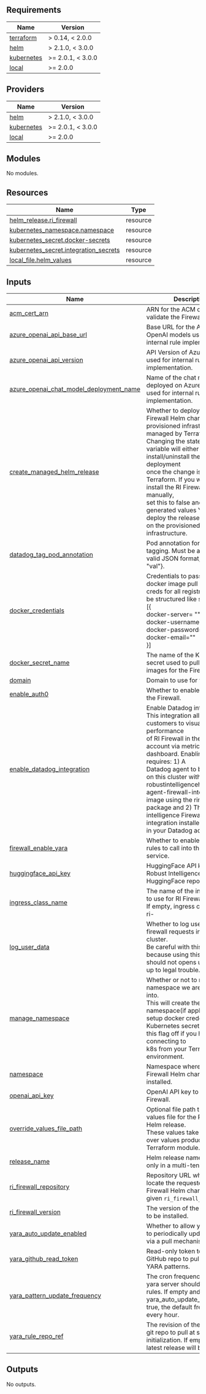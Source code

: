 <!-- BEGIN_TF_DOCS -->
## Requirements

| Name | Version |
|------|---------|
| <a name="requirement_terraform"></a> [terraform](#requirement\_terraform) | > 0.14, < 2.0.0 |
| <a name="requirement_helm"></a> [helm](#requirement\_helm) | > 2.1.0, < 3.0.0 |
| <a name="requirement_kubernetes"></a> [kubernetes](#requirement\_kubernetes) | >= 2.0.1, < 3.0.0 |
| <a name="requirement_local"></a> [local](#requirement\_local) | >= 2.0.0 |

## Providers

| Name | Version |
|------|---------|
| <a name="provider_helm"></a> [helm](#provider\_helm) | > 2.1.0, < 3.0.0 |
| <a name="provider_kubernetes"></a> [kubernetes](#provider\_kubernetes) | >= 2.0.1, < 3.0.0 |
| <a name="provider_local"></a> [local](#provider\_local) | >= 2.0.0 |

## Modules

No modules.

## Resources

| Name | Type |
|------|------|
| [helm_release.ri_firewall](https://registry.terraform.io/providers/hashicorp/helm/latest/docs/resources/release) | resource |
| [kubernetes_namespace.namespace](https://registry.terraform.io/providers/hashicorp/kubernetes/latest/docs/resources/namespace) | resource |
| [kubernetes_secret.docker-secrets](https://registry.terraform.io/providers/hashicorp/kubernetes/latest/docs/resources/secret) | resource |
| [kubernetes_secret.integration_secrets](https://registry.terraform.io/providers/hashicorp/kubernetes/latest/docs/resources/secret) | resource |
| [local_file.helm_values](https://registry.terraform.io/providers/hashicorp/local/latest/docs/resources/file) | resource |

## Inputs

| Name | Description | Type | Default | Required |
|------|-------------|------|---------|:--------:|
| <a name="input_acm_cert_arn"></a> [acm\_cert\_arn](#input\_acm\_cert\_arn) | ARN for the ACM cert to validate the Firewall domain. | `string` | n/a | yes |
| <a name="input_azure_openai_api_base_url"></a> [azure\_openai\_api\_base\_url](#input\_azure\_openai\_api\_base\_url) | Base URL for the Azure OpenAI models used for internal rule implementation. | `string` | n/a | yes |
| <a name="input_azure_openai_api_version"></a> [azure\_openai\_api\_version](#input\_azure\_openai\_api\_version) | API Version of Azure OpenAI used for internal rule implementation. | `string` | n/a | yes |
| <a name="input_azure_openai_chat_model_deployment_name"></a> [azure\_openai\_chat\_model\_deployment\_name](#input\_azure\_openai\_chat\_model\_deployment\_name) | Name of the chat model deployed on Azure OpenAI used for internal rule implementation. | `string` | n/a | yes |
| <a name="input_create_managed_helm_release"></a> [create\_managed\_helm\_release](#input\_create\_managed\_helm\_release) | Whether to deploy a RI Firewall Helm chart onto the provisioned infrastructure managed by Terraform.<br>  Changing the state of this variable will either install/uninstall the RI Firewall deployment<br>  once the change is applied in Terraform. If you want to install the RI Firewall package manually,<br>  set this to false and use the generated values YAML file to deploy the release<br>  on the provisioned infrastructure. | `bool` | `false` | no |
| <a name="input_datadog_tag_pod_annotation"></a> [datadog\_tag\_pod\_annotation](#input\_datadog\_tag\_pod\_annotation) | Pod annotation for Datadog tagging. Must be a string in valid JSON format, e.g. {"tag": "val"}. | `string` | `""` | no |
| <a name="input_docker_credentials"></a> [docker\_credentials](#input\_docker\_credentials) | Credentials to pass into docker image pull secrets. Has creds for all registries. Must be structured like so:<br>  [{<br>    docker-server= "",<br>    docker-username="",<br>    docker-password="",<br>    docker-email=""<br>  }] | `list(map(string))` | n/a | yes |
| <a name="input_docker_secret_name"></a> [docker\_secret\_name](#input\_docker\_secret\_name) | The name of the Kubernetes secret used to pull the Docker images for the Firewall. | `string` | `"rimecreds"` | no |
| <a name="input_domain"></a> [domain](#input\_domain) | Domain to use for the Firewall. | `string` | n/a | yes |
| <a name="input_enable_auth0"></a> [enable\_auth0](#input\_enable\_auth0) | Whether to enable auth0 for the Firewall. | `bool` | `true` | no |
| <a name="input_enable_datadog_integration"></a> [enable\_datadog\_integration](#input\_enable\_datadog\_integration) | Enable Datadog integration. This integration allows customers to visualize the performance<br>  of RI Firewall in their Datadog account via metrics and dashboard. Enabling this flag requires: 1) A<br>  Datadog agent to be installed on this cluster with the robustintelligencehq/datadog-agent-firewall-integration<br>  image using the rime-extras package and 2) The Robust intelligence Firewall integration installed<br>  in your Datadog account. | `bool` | `false` | no |
| <a name="input_firewall_enable_yara"></a> [firewall\_enable\_yara](#input\_firewall\_enable\_yara) | Whether to enable firewall rules to call into the YARA service. | `bool` | `true` | no |
| <a name="input_huggingface_api_key"></a> [huggingface\_api\_key](#input\_huggingface\_api\_key) | HuggingFace API key to Robust Intelligence's private HuggingFace repo. | `string` | n/a | yes |
| <a name="input_ingress_class_name"></a> [ingress\_class\_name](#input\_ingress\_class\_name) | The name of the ingress class to use for RI Firewall services. If empty, ingress class will be ri-<namespace> | `string` | `""` | no |
| <a name="input_log_user_data"></a> [log\_user\_data](#input\_log\_user\_data) | Whether to log user data for firewall requests in this cluster.<br>  Be careful with this option, because using this when we should not opens us<br>  up to legal trouble. | `bool` | `false` | no |
| <a name="input_manage_namespace"></a> [manage\_namespace](#input\_manage\_namespace) | Whether or not to manage the namespace we are installing into.<br>  This will create the namespace(if applicable), setup docker credentials as a<br>  Kubernetes secret etc. Turn this flag off if you have trouble connecting to<br>  k8s from your Terraform environment. | `bool` | `true` | no |
| <a name="input_namespace"></a> [namespace](#input\_namespace) | Namespace where the RI Firewall Helm chart will be installed. | `string` | n/a | yes |
| <a name="input_openai_api_key"></a> [openai\_api\_key](#input\_openai\_api\_key) | OpenAI API key to use for Firewall. | `string` | n/a | yes |
| <a name="input_override_values_file_path"></a> [override\_values\_file\_path](#input\_override\_values\_file\_path) | Optional file path to override values file for the RI Firewall Helm release.<br>  These values take precedence over values produced by the Terraform module. | `string` | `""` | no |
| <a name="input_release_name"></a> [release\_name](#input\_release\_name) | Helm release name. Required only in a multi-tenant setting | `string` | `"ri-firewall"` | no |
| <a name="input_ri_firewall_repository"></a> [ri\_firewall\_repository](#input\_ri\_firewall\_repository) | Repository URL where to locate the requested RI Firewall Helm chart for the given `ri_firewall_version`. | `string` | n/a | yes |
| <a name="input_ri_firewall_version"></a> [ri\_firewall\_version](#input\_ri\_firewall\_version) | The version of the RI Firewall to be installed. | `string` | n/a | yes |
| <a name="input_yara_auto_update_enabled"></a> [yara\_auto\_update\_enabled](#input\_yara\_auto\_update\_enabled) | Whether to allow yara server to periodically update its rules via a pull mechanism. | `bool` | `true` | no |
| <a name="input_yara_github_read_token"></a> [yara\_github\_read\_token](#input\_yara\_github\_read\_token) | Read-only token to rime-yara GitHub repo to pull latest YARA patterns. | `string` | n/a | yes |
| <a name="input_yara_pattern_update_frequency"></a> [yara\_pattern\_update\_frequency](#input\_yara\_pattern\_update\_frequency) | The cron frequency at which yara server should update its rules. If empty and yara\_auto\_update\_enabled is true, the default frequency is every hour. | `string` | `""` | no |
| <a name="input_yara_rule_repo_ref"></a> [yara\_rule\_repo\_ref](#input\_yara\_rule\_repo\_ref) | The revision of the YARA rule git repo to pull at server initialization. If empty, the latest release will be used. | `string` | `""` | no |

## Outputs

No outputs.
<!-- END_TF_DOCS -->
